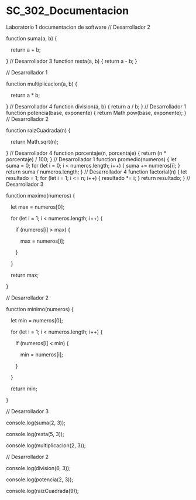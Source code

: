 # SC_302_Documentacion
Laboratorio 1 documentacion de software
// Desarrollador 2 

function suma(a, b) { 

    return a + b; 

}
// Desarrollador 3
function resta(a, b) {
    return a - b;
}

// Desarrollador 1 

function multiplicacion(a, b) { 

    return a * b; 

} 
// Desarrollador 4
function division(a, b) {
    return a / b;
}
// Desarrollador 1
function potencia(base, exponente) {
    return Math.pow(base, exponente);
}
// Desarrollador 2 

function raizCuadrada(n) { 

    return Math.sqrt(n); 

} 
// Desarrollador 4
function porcentaje(n, porcentaje) {
    return (n * porcentaje) / 100;
}
// Desarrollador 1
function promedio(numeros) {
    let suma = 0;
    for (let i = 0; i < numeros.length; i++) {
        suma += numeros[i];
    }
    return suma / numeros.length;
}
// Desarrollador 4
function factorial(n) {
    let resultado = 1;
    for (let i = 1; i <= n; i++) {
        resultado *= i;
    }
    return resultado;
} 
// Desarrollador 3 

function maximo(numeros) { 

    let max = numeros[0]; 

    for (let i = 1; i < numeros.length; i++) { 

        if (numeros[i] > max) { 

            max = numeros[i]; 

        } 

    } 

    return max; 

} 

// Desarrollador 2 

function minimo(numeros) { 

    let min = numeros[0]; 

    for (let i = 1; i < numeros.length; i++) { 

        if (numeros[i] < min) { 

            min = numeros[i]; 

        } 

    } 

    return min; 

} 

 

// Desarrollador 3 

 

console.log(suma(2, 3));  

 

console.log(resta(5, 3));  

 

console.log(multiplicacion(2, 3)); 

 

// Desarrollador 2 

 

console.log(division(6, 3)); 

 

console.log(potencia(2, 3)); 

 

console.log(raizCuadrada(9)); 

 

